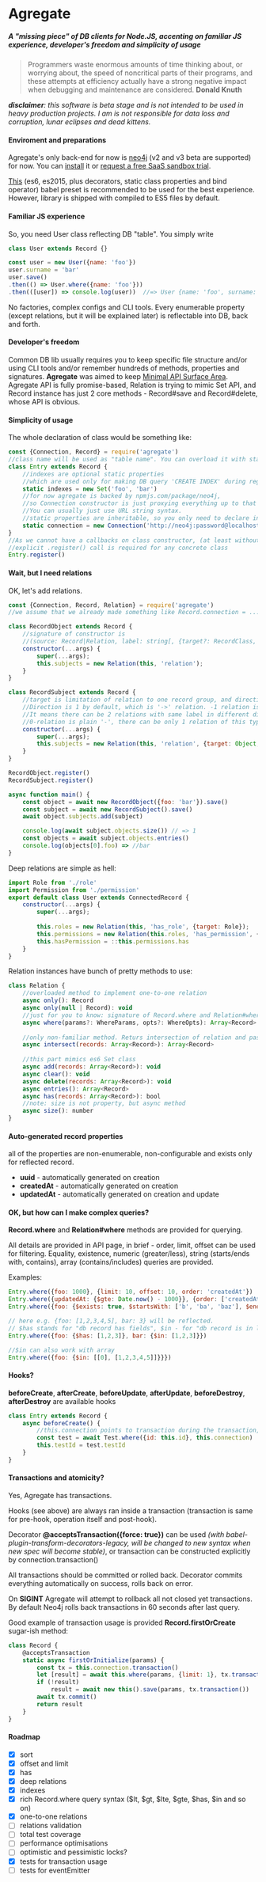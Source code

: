 # Agregate
##### A "missing piece" of DB clients for Node.JS, accenting on familiar JS experience, developer's freedom and simplicity of usage

> Programmers waste enormous amounts of time thinking about, or worrying about, the speed of noncritical parts of their programs, and these attempts at efficiency actually have a strong negative impact when debugging and maintenance are considered. **Donald Knuth**

_**disclaimer**: this software is beta stage and is not intended to be used in heavy production projects. I am is not responsible for data loss and corruption, lunar eclipses and dead kittens._

#### Enviroment and preparations
Agregate's only back-end for now is [neo4j](http://neo4j.com) (v2 and v3 beta are supported) for now. You can [install](http://neo4j.com/docs/stable/server-installation.html) it or [request a free SaaS sandbox trial](http://neo4j.com/sandbox/). 

[This](https://github.com/Jabher/agregate/blob/master/.babelrc) (es6, es2015, plus decorators, static class properties and bind operator) babel preset is recommended to be used for the best experience. However, library is shipped with compiled to ES5 files by default.

#### Familiar JS experience
So, you need User class reflecting DB "table". You simply write
```javascript
class User extends Record {}

const user = new User({name: 'foo'})
user.surname = 'bar'
user.save()
.then(() => User.where({name: 'foo'}))
.then(([user]) => console.log(user))  //=> User {name: 'foo', surname: 'bar'}
```
No factories, complex configs and CLI tools.
Every enumerable property (except relations, but it will be explained later) is reflectable into DB, back and forth.

#### Developer's freedom
Common DB lib usually requires you to keep specific file structure and/or using CLI tools and/or remember hundreds of methods, properties and signatures.
**Agregate** was aimed to keep [Minimal API Surface Area](http://2014.jsconf.eu/speakers/sebastian-markbage-minimal-api-surface-area-learning-patterns-instead-of-frameworks.html). Agregate API is fully promise-based, Relation is trying to mimic Set API, and Record instance has just 2 core methods - Record#save and Record#delete, whose API is obvious.

#### Simplicity of usage
The whole declaration of class would be something like:
```javascript
const {Connection, Record} = require('agregate')
//class name will be used as "table name". You can overload it with static "label" property
class Entry extends Record {
    //indexes are optional static properties 
    //which are used only for making DB query 'CREATE INDEX' during register() call. 
    static indexes = new Set('foo', 'bar')
    //for now agregate is backed by npmjs.com/package/neo4j,
    //so Connection constructor is just proxying everything up to that package. 
    //You can usually just use URL string syntax.
    //static properties are inheritable, so you only need to declare in once in parent class
    static connection = new Connection('http://neo4j:password@localhost:7474');
}
//As we cannot have a callbacks on class constructor, (at least without crazy hacks) 
//explicit .register() call is required for any concrete class
Entry.register() 
```

#### Wait, but I need relations

OK, let's add relations.

```javascript
const {Connection, Record, Relation} = require('agregate')
//we assume that we already made something like Record.connection = ...

class RecordObject extends Record {
    //signature of constructor is 
    //(source: Record|Relation, label: string[, {target?: RecordClass, direction?: number = 1}])
    constructor(...args) {
        super(...args);
        this.subjects = new Relation(this, 'relation');
    }
}

class RecordSubject extends Record {
    //target is limitation of relation to one record group, and direction is, well, direction. 
    //Direction is 1 by default, which is '->' relation. -1 relation is '<-'. 
    //It means there can be 2 relations with same label in different directions. 
    //0-relation is plain '-', there can be only 1 relation of this type.
    constructor(...args) {
        super(...args);
        this.subjects = new Relation(this, 'relation', {target: Object, direction: -1});
    }
}

RecordObject.register()
RecordSubject.register()

async function main() {
    const object = await new RecordObject({foo: 'bar'}).save()
    const subject = await new RecordSubject().save()
    await object.subjects.add(subject)

    console.log(await subject.objects.size()) // => 1
    const objects = await subject.objects.entries()
    console.log(objects[0].foo) => //bar
}
```

Deep relations are simple as hell:

```javascript
import Role from './role'
import Permission from './permission'
export default class User extends ConnectedRecord {
    constructor(...args) {
        super(...args);
        
        this.roles = new Relation(this, 'has_role', {target: Role});
        this.permissions = new Relation(this.roles, 'has_permission', {target: Permission});
        this.hasPermission = ::this.permissions.has
    }
}
```

Relation instances have bunch of pretty methods to use:

```javascript
class Relation {
    //overloaded method to implement one-to-one relation
    async only(): Record
    async only(null | Record): void
    //just for you to know: signature of Record.where and Relation#where are 100% same
    async where(params?: WhereParams, opts?: WhereOpts): Array<Record>
    
    //only non-familiar method. Returs intersection of relation and passed set
    async intersect(records: Array<Record>): Array<Record>
    
    //this part mimics es6 Set class
    async add(records: Array<Record>): void
    async clear(): void
    async delete(records: Array<Record>): void
    async entries(): Array<Record>
    async has(records: Array<Record>): bool
    //note: size is not property, but async method
    async size(): number
}
```

#### Auto-generated record properties 

all of the properties are non-enumerable, non-configurable and exists only for reflected record.

- **uuid** - automatically generated on creation
- **createdAt** - automatically generated on creation
- **updatedAt** - automatically generated on creation and update

#### OK, but how can I make complex queries?

**Record.where** and **Relation#where** methods are provided for querying.

All details are provided in API page, in brief - order, limit, offset can be used for filtering. Equality, existence, numeric (greater/less), string (starts/ends with, contains), array (contains/includes) queries are provided.

Examples:
```javascript
Entry.where({foo: 1000}, {limit: 10, offset: 10, order: 'createdAt'})
Entry.where({updatedAt: {$gte: Date.now() - 1000}}, {order: ['createdAt DESC']})
Entry.where({foo: {$exists: true, $startsWith: ['b', 'ba', 'baz'], $endsWith: 'bar', $contains: 'z'}})

// here e.g. {foo: [1,2,3,4,5], bar: 3} will be reflected.
// $has stands for "db record has fields", $in - for "db record is in list of possible fields"
Entry.where({foo: {$has: [1,2,3]}, bar: {$in: [1,2,3]}})

//$in can also work with array
Entry.where({foo: {$in: [[0], [1,2,3,4,5]]}}})
```

#### Hooks?

**beforeCreate**, **afterCreate**, **beforeUpdate**, **afterUpdate**, **beforeDestroy**, **afterDestroy** are available hooks

```javascript
class Entry extends Record {
    async beforeCreate() {
        //this.connection points to transaction during the transaction, so you have to pass it if calling other classes
        const test = await Test.where({id: this.id}, this.connection)
        this.testId = test.testId
    }
}
```

#### Transactions and atomicity?

Yes, Agregate has transactions.

Hooks (see above) are always ran inside a transaction (transaction is same for pre-hook, operation itself and post-hook).

Decorator **@acceptsTransaction({force: true})** can be used _(with babel-plugin-transform-decorators-legacy, will be changed to new syntax when new spec will become stable)_, or transaction can be constructed explicitly by connection.transaction()

All transactions should be committed or rolled back. Decorator commits everything automatically on success, rolls back on error.

On **SIGINT** Agregate will attempt to rollback all not closed yet transactions. By default Neo4j rolls back transactions in 60 seconds after last query.

Good example of transaction usage is provided **Record.firstOrCreate** sugar-ish method:

```javascript
class Record {
    @acceptsTransaction
    static async firstOrInitialize(params) {
        const tx = this.connection.transaction()
        let [result] = await this.where(params, {limit: 1}, tx.transaction())
        if (!result)
            result = await new this().save(params, tx.transaction())
        await tx.commit()
        return result
    }
}
```

#### Roadmap
- [x] sort
- [x] offset and limit
- [x] has
- [x] deep relations
- [x] indexes
- [x] rich Record.where query syntax ($lt, $gt, $lte, $gte, $has, $in and so on)
- [x] one-to-one relations
- [ ] relations validation
- [ ] total test coverage
- [ ] performance optimisations
- [ ] optimistic and pessimistic locks?
- [x] tests for transaction usage
- [ ] tests for eventEmitter
